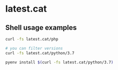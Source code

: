 # latest.cat

## Shell usage examples

```bash
curl -fs latest.cat/php

# you can filter versions
curl -fs latest.cat/python/3.7

pyenv install $(curl -fs latest.cat/python/3.7)

```
